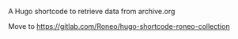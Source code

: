 

A Hugo shortcode to retrieve data from archive.org

Move to https://gitlab.com/Roneo/hugo-shortcode-roneo-collection